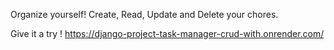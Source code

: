 Organize yourself! Create, Read, Update and Delete your chores. 

Give it a try ! 
https://django-project-task-manager-crud-with.onrender.com/
